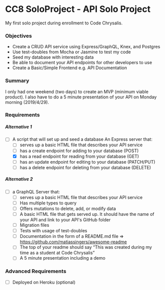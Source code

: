 # CC8 SoloProject - API Solo Project
My first solo project during enrollment to Code Chrysalis.

### Objectives
- Create a CRUD API service using Express/GraphQL, Knex, and Postgres
- Use test-doubles from Mocha or Jasmine to test my code
- Seed my database with interesting data
- Be able to document your API endpoints for other developers to use
- Create a Basic/Simple Frontend e.g. API Documentation

### Summary
I only had one weekend (two days) to create an MVP (minimum viable product).
I also have to do a 5 minute presentation of your API on Monday morning (2019/4/29).

### Requirements
##### Alternative 1
- [ ] A script that will set up and seed a database
An Express server that:
  - [ ] serves up a basic HTML file that describes your API service
  - [ ] has a create endpoint for adding to your database (POST)
  - [x] has a read endpoint for reading from your database (GET)
  - [ ] has an update endpoint for editing to your database (PATCH/PUT)
  - [ ] has a delete endpoint for deleting from your database (DELETE)
 
##### Alternative 2

- [ ] a GraphQL Server that:
  - [ ] serves up a basic HTML file that describes your API service
  - [ ] Has multiple types to query
  - [ ] Offers mutations to delete, add, or modify data
  - [ ] A basic HTML file that gets served up. It should have the name of your API and link to your API's GitHub folder
  - [ ] Migration files
  - [ ] Tests with usage of test-doubles
  - [ ] Documentation in the form of a README.md file => https://github.com/matiassingers/awesome-readme
  - [ ] The top of your readme should say “This was created during my time as a student at Code Chrysalis”
  - [ ] A 5 minute presentation including a demo

### Advanced Requirements
- [ ] Deployed on Heroku (optional)
